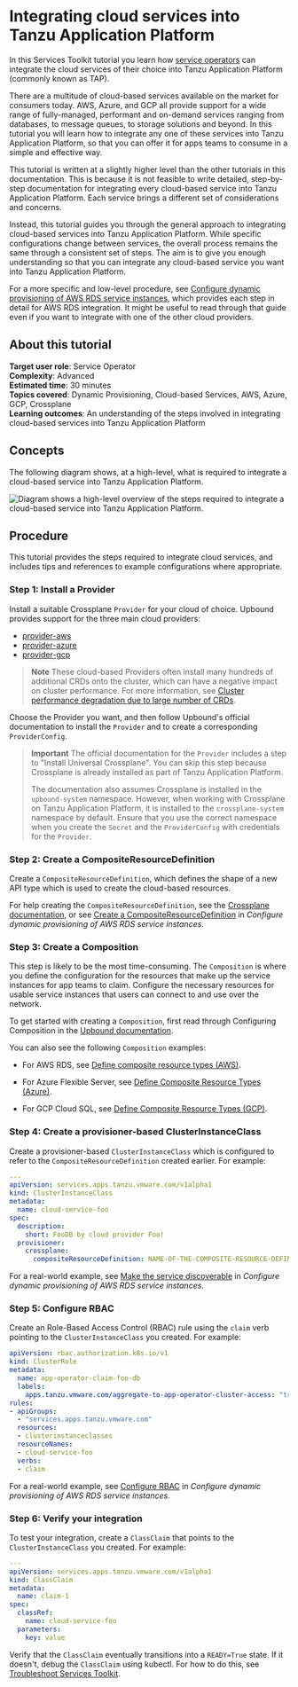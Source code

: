 # Integrating cloud services into Tanzu Application Platform

In this Services Toolkit tutorial you learn how [service operators](../reference/terminology-and-user-roles.hbs.md#so)
can integrate the cloud services of their choice into Tanzu Application Platform (commonly known as TAP).

There are a multitude of cloud-based services available on the market for consumers today.
AWS, Azure, and GCP all provide support for a wide range of fully-managed, performant and
on-demand services ranging from databases, to message queues, to storage solutions and beyond.
In this tutorial you will learn how to integrate any one of these services into Tanzu Application Platform,
so that you can offer it for apps teams to consume in a simple and effective way.

This tutorial is written at a slightly higher level than the other tutorials in this documentation.
This is because it is not feasible to write detailed, step-by-step documentation for integrating
every cloud-based service into Tanzu Application Platform.
Each service brings a different set of considerations and concerns.

Instead, this tutorial guides you through the general approach to integrating cloud-based services into
Tanzu Application Platform.
While specific configurations change between services, the overall process remains the same through a
consistent set of steps.
The aim is to give you enough understanding so that you can integrate any cloud-based service
you want into Tanzu Application Platform.

For a more specific and low-level procedure, see
[Configure dynamic provisioning of AWS RDS service instances](../how-to-guides/dynamic-provisioning-rds.hbs.md),
which provides each step in detail for AWS RDS integration.
It might be useful to read through that guide even if you want to integrate with one of the other
cloud providers.

## <a id="about"></a> About this tutorial

**Target user role**:       Service Operator<br />
**Complexity**:             Advanced<br />
**Estimated time**:         30 minutes<br />
**Topics covered**:         Dynamic Provisioning, Cloud-based Services, AWS, Azure, GCP, Crossplane<br />
**Learning outcomes**:      An understanding of the steps involved in integrating cloud-based services
into Tanzu Application Platform<br />

## <a id="concepts"></a> Concepts

The following diagram shows, at a high-level, what is required to integrate a cloud-based service into
Tanzu Application Platform.

![Diagram shows a high-level overview of the steps required to integrate a cloud-based service into Tanzu Application Platform.](../../images/stk-integrate-cloud-service.png)

## <a id="procedure"></a> Procedure

This tutorial provides the steps required to integrate cloud services, and includes tips and references
to example configurations where appropriate.

### <a id="install-provider"></a> Step 1: Install a Provider

Install a suitable Crossplane `Provider` for your cloud of choice. Upbound provides support for the
three main cloud providers:

- [provider-aws](https://marketplace.upbound.io/providers/upbound/provider-aws/latest)
- [provider-azure](https://marketplace.upbound.io/providers/upbound/provider-azure/latest)
- [provider-gcp](https://marketplace.upbound.io/providers/upbound/provider-gcp/latest)

> **Note** These cloud-based Providers often install many hundreds of additional CRDs onto the cluster,
> which can have a negative impact on cluster performance.
> For more information, see [Cluster performance degradation due to large number of CRDs](../reference/known-limitations.hbs.md#too-many-crds).

Choose the Provider you want, and then follow Upbound's official documentation to install the
`Provider` and to create a corresponding `ProviderConfig`.

> **Important** The official documentation for the `Provider` includes a step to "Install Universal Crossplane".
> You can skip this step because Crossplane is already installed as part of Tanzu Application Platform.
>
> The documentation also assumes Crossplane is installed in the `upbound-system` namespace.
> However, when working with Crossplane on Tanzu Application Platform, it is installed to the
> `crossplane-system` namespace by default.
> Ensure that you use the correct namespace when you create the `Secret` and the `ProviderConfig`
> with credentials for the `Provider`.

### <a id="procedure"></a> Step 2: Create a CompositeResourceDefinition

Create a `CompositeResourceDefinition`, which defines the shape of a new API type which is used to
create the cloud-based resources.

For help creating the `CompositeResourceDefinition`, see the [Crossplane documentation](https://docs.crossplane.io/latest/concepts/composition/#defining-composite-resources),
or see [Create a CompositeResourceDefinition](../how-to-guides/dynamic-provisioning-rds.hbs.md#compositeresourcedef)
in _Configure dynamic provisioning of AWS RDS service instances_.

### <a id="create-composition"></a> Step 3: Create a Composition

This step is likely to be the most time-consuming.
The `Composition` is where you define the configuration for the resources that make up the service
instances for app teams to claim.
Configure the necessary resources for usable service instances that users can connect to and use
over the network.

To get started with creating a `Composition`, first read through Configuring Composition in the
[Upbound documentation](https://docs.crossplane.io/v1.11/concepts/composition/#configuring-composition).

You can also see the following `Composition` examples:

- For AWS RDS, see
  [Define composite resource types (AWS)](https://docs.vmware.com/en/Services-Toolkit-for-VMware-Tanzu-Application-Platform/0.9/svc-tlk/usecases-consuming_aws_rds_with_crossplane.html#def-comp-rsrc-types).

- For Azure Flexible Server, see
  [Define Composite Resource Types (Azure)](https://docs.vmware.com/en/Services-Toolkit-for-VMware-Tanzu-Application-Platform/0.9/svc-tlk/usecases-consuming_azure_database_with_crossplane.html#define-composite-resource-types-7).

- For GCP Cloud SQL, see
  [Define Composite Resource Types (GCP)](https://docs.vmware.com/en/Services-Toolkit-for-VMware-Tanzu-Application-Platform/0.9/svc-tlk/usecases-consuming_gcp_sql_with_crossplane.html#define-composite-resource-types-5).

<!-- Maybe the above examples could be moved to the TAP docs so we don't link to the old version of the STK docs -->

### <a id="clusterinstanceclass"></a> Step 4: Create a provisioner-based ClusterInstanceClass

Create a provisioner-based `ClusterInstanceClass` which is configured to refer to the
`CompositeResourceDefinition` created earlier. For example:

```yaml
---
apiVersion: services.apps.tanzu.vmware.com/v1alpha1
kind: ClusterInstanceClass
metadata:
  name: cloud-service-foo
spec:
  description:
    short: FooDB by cloud provider Foo!
  provisioner:
    crossplane:
      compositeResourceDefinition: NAME-OF-THE-COMPOSITE-RESOURCE-DEFINITION
```

For a real-world example, see [Make the service discoverable](../how-to-guides/dynamic-provisioning-rds.hbs.md#make-discoverable)
in _Configure dynamic provisioning of AWS RDS service instances_.

### <a id="configure-rbac"></a> Step 5: Configure RBAC

Create an Role-Based Access Control (RBAC) rule using the `claim` verb pointing to the
`ClusterInstanceClass` you created. For example:

```yaml
apiVersion: rbac.authorization.k8s.io/v1
kind: ClusterRole
metadata:
  name: app-operator-claim-foo-db
  labels:
    apps.tanzu.vmware.com/aggregate-to-app-operator-cluster-access: "true"
rules:
- apiGroups:
  - "services.apps.tanzu.vmware.com"
  resources:
  - clusterinstanceclasses
  resourceNames:
  - cloud-service-foo
  verbs:
  - claim
```

For a real-world example, see [Configure RBAC](../how-to-guides/dynamic-provisioning-rds.hbs.md#configure-rbac)
in _Configure dynamic provisioning of AWS RDS service instances_.

### <a id="verify"></a> Step 6: Verify your integration

To test your integration, create a `ClassClaim` that points to the `ClusterInstanceClass` you created.
For example:

```yaml
---
apiVersion: services.apps.tanzu.vmware.com/v1alpha1
kind: ClassClaim
metadata:
  name: claim-1
spec:
  classRef:
    name: cloud-service-foo
  parameters:
    key: value
```

Verify that the `ClassClaim` eventually transitions into a `READY=True` state.
If it doesn't, debug the `ClassClaim` using kubectl.
For how to do this, see [Troubleshoot Services Toolkit](../how-to-guides/troubleshooting.hbs.md#debug-dynamic-provisioning).
